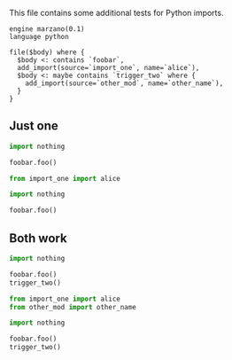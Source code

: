 This file contains some additional tests for Python imports.

```grit
engine marzano(0.1)
language python

file($body) where {
  $body <: contains `foobar`,
  add_import(source=`import_one`, name=`alice`),
  $body <: maybe contains `trigger_two` where {
    add_import(source=`other_mod`, name=`other_name`),
  }
}
```


## Just one

```python
import nothing

foobar.foo()
```

```python
from import_one import alice

import nothing

foobar.foo()
```

## Both work

```python
import nothing

foobar.foo()
trigger_two()
```

```python
from import_one import alice
from other_mod import other_name

import nothing

foobar.foo()
trigger_two()
```
